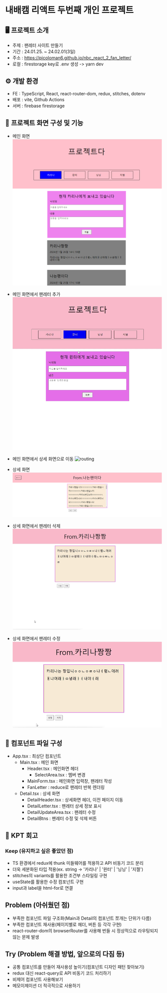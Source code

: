 # 내배캠 리액트 두번째 개인 프로젝트

## 🖥️ 프로젝트 소개

- 주제 : 팬레터 사이트 만들기
- 기간 : 24.01.25. ~ 24.02.01(3일)
- 주소 : https://picoloman6.github.io/nbc_react_2_fan_letter/
- 로컬 : firestorage key로 .env 생성 -> yarn dev

## ⚙️ 개발 환경

- FE : TypeScript, React, react-router-dom, redux, stitches, dotenv
- 배포 : vite, Github Actions
- 서버 : firebase firestorage

## 🍿 프로젝트 화면 구성 및 기능

- 메인 화면
  ![main](./images/main.PNG)

- 메인 화면에서 팬레터 추가
  ![create](./images/create.gif)

- 메인 화면에서 상세 화면으로 이동
  ![routing](./images/routing.gif)

- 상세 화면
  ![detail](./images/detail.PNG)

- 상세 화면에서 팬레터 삭제
  ![delete](./images/delete.gif)

- 상세 화면에서 팬레터 수정
  ![update](./images/update.gif)

## 📁 컴포넌트 파일 구성

- App.tsx : 최상단 컴포넌트
  - Main.tsx : 메인 화면
    - Header.tsx : 메인화면 헤더
      - SelectArea.tsx : 멤버 변경
    - MainForm.tsx : 메인화면 입력창, 팬레터 작성
    - FanLetter : reduce로 팬레터 반복 렌더링
  - Detail.tsx : 상세 화면
    - DetailHeader.tsx : 상세화면 헤더, 이전 페이지 이동
    - DetailLetter.tsx : 팬레터 상세 정보 표시
    - DetailUpdateArea.tsx : 팬레터 수정
    - DetailBtns : 팬레터 수정 및 삭제 버튼

## 📝 KPT 회고

### Keep (유지하고 싶은 좋았던 점)

- TS 환경에서 redux에 thunk 미들웨어를 적용하고 API 비동기 코드 분리
- 더욱 세분화된 타입 적용(ex. string -> '카리나' | '윈터' | '닝닝' | '지젤')
- stitches의 variants를 활용한 조건부 스타일링 구현
- useState를 활용한 수정 컴포넌트 구현
- input과 label을 html-for로 연결

## Problem (아쉬웠던 점)

- 부족한 컴포넌트 파일 구조화(Main과 Detail의 컴포넌트 쪼개는 단위가 다름)
- 부족한 컴포넌트 재사용(페이지별로 헤더, 버튼 등 각각 구현)
- react-router-dom의 browserRouter를 사용해 번들 시 정상적으로 라우팅되지 않는 문제 발생

## Try (Problem 해결 방법, 앞으로의 다짐 등)

- 공통 컴포넌트를 만들어 재사용성 높이기(컴포넌트 디자인 패턴 찾아보기)
- redux 대신 react-query로 API 비동기 코드 처리하기
- 비제어 컴포넌트 사용해보기
- 메모이제이션 더 적극적으로 사용하기
